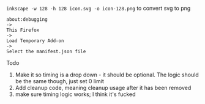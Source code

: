 `inkscape -w 128 -h 128 icon.svg -o icon-128.png`
to convert svg to png

```
about:debugging
->
This Firefox
->
Load Temporary Add-on
->
Select the manifest.json file
```





Todo
1. Make it so timing is a drop down - it should be optional. The logic should be the same though, just set 0 limit
2. Add cleanup code, meaning cleanup usage after it has been removed
3. make sure timing logic works; I think it's fucked